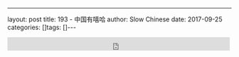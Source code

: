 ---
layout: post
title: 193 - 中国有嘻哈
author: Slow Chinese
date: 2017-09-25
categories: []tags: []---

<iframe src="https://archive.org/embed/slowchinese_201909/Slow_Chinese_193.mp3" width="500" height="30" frameborder="0" webkitallowfullscreen="true" mozallowfullscreen="true" allowfullscreen></iframe>

